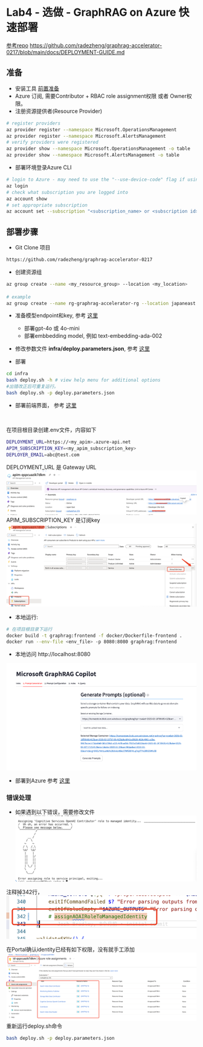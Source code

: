 # Lab4 - 选做 - GraphRAG on Azure 快速部署
[参考repo](https://github.com/Azure-Samples/graphrag-accelerator)
https://github.com/radezheng/graphrag-accelerator-0217/blob/main/docs/DEPLOYMENT-GUIDE.md

## 准备
- 安装工具 [前置准备](https://github.com/radezheng/graphrag-accelerator-0217/blob/main/docs/DEPLOYMENT-GUIDE.md#prerequisites)
- Azure 订阅, 需要Contributor + RBAC role assignment权限 或者 Owner权限。
- 注册资源提供者(Resource Provider) 
```bash
# register providers
az provider register --namespace Microsoft.OperationsManagement
az provider register --namespace Microsoft.AlertsManagement
# verify providers were registered
az provider show --namespace Microsoft.OperationsManagement -o table
az provider show --namespace Microsoft.AlertsManagement -o table
```
- 部署环境登录Azure CLI
```bash 
# login to Azure - may need to use the "--use-device-code" flag if using a remote host/virtual machine
az login
# check what subscription you are logged into
az account show
# set appropriate subscription
az account set --subscription "<subscription_name> or <subscription id>"
```

## 部署步骤
- Git Clone 项目
```bash 
https://github.com/radezheng/graphrag-accelerator-0217
```

- 创建资源组
```bash
az group create --name <my_resource_group> --location <my_location>

# example
az group create --name rg-graphrag-accelerator-rg --location japaneast
```

- 准备模型endpoint和key, 参考 [这里](https://learn.microsoft.com/zh-cn/azure/ai-studio/how-to/deploy-models-openai)
    - 部署gpt-4o 或 4o-mini
    - 部署embbedding model, 例如 text-embedding-ada-002

 - 修改参数文件 **infra/deploy.parameters.json**, 参考 [这里](https://github.com/radezheng/graphrag-accelerator-0217/blob/main/docs/DEPLOYMENT-GUIDE.md#4-fill-out-infradeployparametersjson)

- 部署
```bash
cd infra
bash deploy.sh -h # view help menu for additional options
#出错改正后可重复运行。
bash deploy.sh -p deploy.parameters.json
```

- 部署前端界面， 参考 [这里](https://github.com/radezheng/graphrag-accelerator-0217/tree/main/frontend)
<br/>

在项目根目录创建.env文件，内容如下
```bash
DEPLOYMENT_URL=https://<my_apim>.azure-api.net
APIM_SUBSCRIPTION_KEY=<my_apim_subscription_key>
DEPLOYER_EMAIL=abc@test.com 
```
DEPLOYMENT_URL 是 Gateway URL
![url](./apim1.png)
APIM_SUBSCRIPTION_KEY 是订阅key
![key](./apim2.png)

  - 本地运行:
```bash
# 在项目根目录下运行
docker build -t graphrag:frontend -f docker/Dockerfile-frontend .
docker run --env-file <env_file> -p 8080:8080 graphrag:frontend
```
  - 本地访问 http://localhost:8080

![ui](./graphrag1.png)


- 部署到Azure 参考 [这里](https://github.com/radezheng/graphrag-accelerator-0217/tree/main/frontend#host-ui-in-azure)

### 错误处理
- 如果遇到以下错误，需要修改文件
![error](./err1.png)

注释掉342行， 
![fix](./fix1.png)

在Portal确认identity已经有如下权限，没有就手工添加
![fix](./fix2.png)
重新运行deploy.sh命令
```bash
bash deploy.sh -p deploy.parameters.json
```
